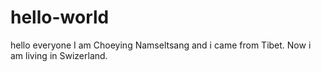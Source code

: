 # hello-world

hello everyone
I am Choeying Namseltsang and i came from Tibet. Now i am living in Swizerland.
